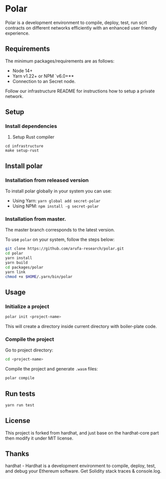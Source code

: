 # Polar

Polar is a development environment to compile, deploy, test, run scrt contracts on different networks efficiently with an enhanced user friendly experience.

## Requirements

The minimum packages/requirements are as follows:
 
- Node 14+
- Yarn v1.22+ or NPM `v6.0+**
- Connection to an Secret node. 

Follow our infrastructure README for instructions how to setup a private network.

## Setup

### Install dependencies

1. Setup Rust compiler

```
cd infrastructure
make setup-rust
```

## Install polar

### Installation from released version
To install polar globally in your system you can use:
  - Using Yarn: `yarn global add secret-polar`
  - Using NPM: `npm install -g secret-polar`

### Installation from master.
The master branch corresponds to the latest version.

To use  `polar` on your system, follow the steps below:

```bash
git clone https://github.com/arufa-research/polar.git
cd polar
yarn install
yarn build
cd packages/polar
yarn link
chmod +x $HOME/.yarn/bin/polar
```
## Usage

### Initialize a project

```bash
polar init <project-name>
```

This will create a directory <project-name> inside current directory with boiler-plate code.

### Compile the project

Go to project directory:

```bash
cd <project-name>
```

Compile the project and generate `.wasm` files:

```bash
polar compile
```

## Run tests

```bash
yarn run test
```

## License

This project is forked from hardhat, and just base on the hardhat-core part then modify it under MIT license.

## Thanks

hardhat - Hardhat is a development environment to compile, deploy, test, and debug your Ethereum software. Get Solidity stack traces & console.log.
